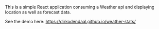 This is a simple React application consuming a Weather api and displaying location as well as forecast data.

See the demo here: https://dirkodendaal.github.io/weather-stats/
